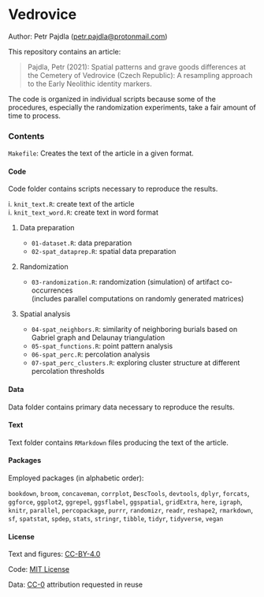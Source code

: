 # Vedrovice

Author: Petr Pajdla (<petr.pajdla@protonmail.com>)

This repository contains an article:

> Pajdla, Petr (2021): Spatial patterns and grave goods differences at the Cemetery of Vedrovice (Czech Republic): A resampling approach to the Early Neolithic identity markers.

The code is organized in individual scripts because some of the procedures, especially the randomization experiments, take a fair amount of time to process.

### Contents

`Makefile`: Creates the text of the article in a given format.

#### Code 

Code folder contains scripts necessary to reproduce the results.

i. `knit_text.R`: create text of the article  
i. `knit_text_word.R`: create text in word format  

1. Data preparation  
    * `01-dataset.R`: data preparation  
    * `02-spat_dataprep.R`: spatial data preparation   

2. Randomization    
    * `03-randomization.R`: randomization (simulation) of artifact co-occurrences  
        (includes parallel computations on randomly generated matrices)  
    
3. Spatial analysis  
    * `04-spat_neighbors.R`: similarity of neighboring burials based on Gabriel graph and Delaunay triangulation  
    * `05-spat_functions.R`: point pattern analysis  
    * `06-spat_perc.R`: percolation analysis  
    * `07-spat_perc_clusters.R`: exploring cluster structure at different percolation thresholds   

#### Data 

Data folder contains primary data necessary to reproduce the results.

#### Text

Text folder contains `RMarkdown` files producing the text of the article.

#### Packages

Employed packages (in alphabetic order):

`bookdown`, `broom`, 
`concaveman`, `corrplot`, 
`DescTools`, `devtools`, `dplyr`, 
`forcats`, 
`ggforce`, `ggplot2`,  `ggrepel`, `ggsflabel`, `ggspatial`, `gridExtra`, 
`here`, 
`igraph`, 
`knitr`, 
`parallel`, `percopackage`, `purrr`, 
`randomizr`, `readr`, `reshape2`, `rmarkdown`, 
`sf`, `spatstat`, `spdep`, `stats`, `stringr`, 
`tibble`, `tidyr`, `tidyverse`, 
`vegan`

#### License

Text and figures: [CC-BY-4.0](http://creativecommons.org/licenses/by/4.0/)

Code: [MIT License](https://petr-pajdla.mit-license.org/)

Data: [CC-0](http://creativecommons.org/publicdomain/zero/1.0/) attribution requested in reuse
